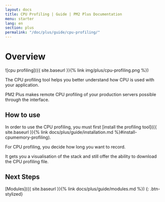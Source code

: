 ```yaml
---
layout: docs
title: CPU Profiling | Guide | PM2 Plus Documentation
menu: starter
lang: en
section: plus
permalink: "/doc/plus/guide/cpu-profiling/"
---
```


# Overview

![cpu profiling]({{ site.baseurl }}{% link img/plus/cpu-profiling.png %})

The CPU profiling tool helps you better understand how CPU is used with your application.

PM2 Plus makes remote CPU profiling of your production servers possible through the interface.

## How to use

In order to use the CPU profiling, you must first [install the profiling tool]({{ site.baseurl }}{% link docs/plus/guide/installation.md %}#install-cpumemory-profiling).

For CPU profiling, you decide how long you want to record.

It gets you a visualisation of the stack and still offer the ability to download the CPU profiling file.

## Next Steps

[Modules]({{ site.baseurl }}{% link docs/plus/guide/modules.md %})
{: .btn-stylized}
